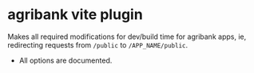 # agribank vite plugin

Makes all required modifications for dev/build time for agribank apps, ie, redirecting requests from `/public` to `/APP_NAME/public`.

- All options are documented.
